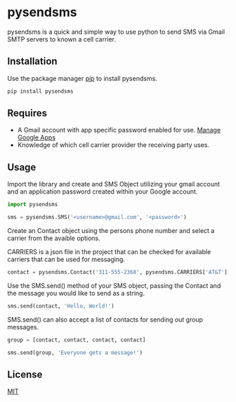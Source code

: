 # pysendsms
pysendsms is a quick and simple way to use python to send SMS via Gmail SMTP servers to known a cell carrier.

  

## Installation

  

Use the package manager [pip](https://addthislater.com) to install pysendsms.

  

```bash
pip install pysendsms
```
## Requires
  - A Gmail account with app specific password enabled for use. [Manage Google Apps](https://myaccount.google.com/apppasswords)
  - Knowledge of which cell carrier provider the receiving party uses.
  

## Usage

  

Import the library and create and SMS Object utilizing your gmail account and an application password created within your Google account.

  

```python
import pysendsms

sms = pysendsms.SMS('<username>@gmail.com', '<password>')
```

Create an Contact object using the persons phone number and select a carrier from the avaible options.

CARRIERS is a json file in the project that can be checked for available carriers that can be used for messaging.

```python
contact = pysendsms.Contact('311-555-2368', pysendsms.CARRIERS['AT&T'])
```

  

Use the SMS.send() method of your SMS object, passing the Contact and the message you would like to send as a string.

```python
sms.send(contact, 'Hello, World!')
```

SMS.send() can also accept a list of contacts for sending out group messages.

```python
group = [contact, contact, contact, contact]

sms.send(group, 'Everyone gets a message!')
```

## License

[MIT](https://choosealicense.com/licenses/mit/)